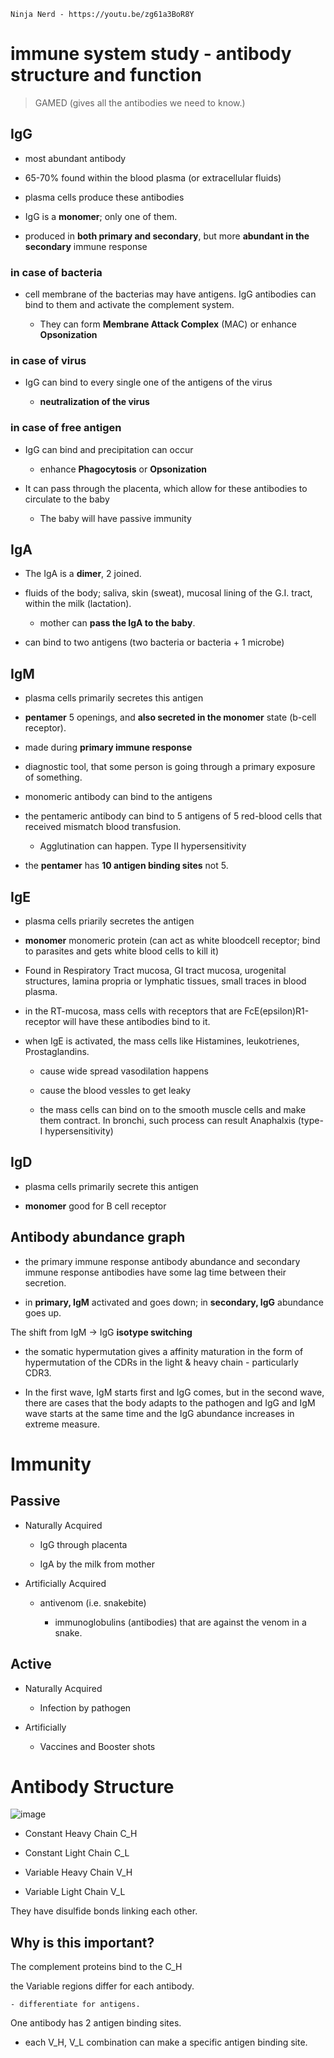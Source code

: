 ```
Ninja Nerd - https://youtu.be/zg61a3BoR8Y
```
# immune system study - antibody structure and function

> GAMED (gives all the antibodies we need to know.)

## IgG

- most abundant antibody

- 65-70% found within the blood plasma (or extracellular fluids)

- plasma cells produce these antibodies

- IgG is a **monomer**; only one of them.

- produced in **both primary and secondary**, but more **abundant in the secondary** immune response

### in case of bacteria

- cell membrane of the bacterias may have antigens. IgG antibodies can bind to them and activate the complement system.

    - They can form **Membrane Attack Complex** (MAC) or enhance **Opsonization**

### in case of virus

- IgG can bind to every single one of the antigens of the virus

    - **neutralization of the virus**

### in case of free antigen

- IgG can bind and precipitation can occur

    - enhance **Phagocytosis** or **Opsonization**

- It can pass through the placenta, which allow for these antibodies to circulate to the baby

    - The baby will have passive immunity

## IgA

- The IgA is a **dimer**, 2 joined.

- fluids of the body; saliva, skin (sweat), mucosal lining of the G.I. tract, within the milk (lactation).

    - mother can **pass the IgA to the baby**.

- can bind to two antigens (two bacteria or bacteria + 1 microbe)

## IgM

- plasma cells primarily secretes this antigen

- **pentamer** 5 openings, and **also secreted in the monomer** state (b-cell receptor).

- made during **primary immune response**

- diagnostic tool, that some person is going through a primary exposure of something.

- monomeric antibody can bind to the antigens

- the pentameric antibody can bind to 5 antigens of 5 red-blood cells that received mismatch blood transfusion.

    - Agglutination can happen. Type II hypersensitivity

- the **pentamer** has  **10 antigen binding sites** not 5.

## IgE

- plasma cells priarily secretes the antigen

- **monomer** monomeric protein (can act as white bloodcell receptor; bind to parasites and gets white blood cells to kill it)

- Found in Respiratory Tract mucosa, GI tract mucosa, urogenital structures, lamina propria or lymphatic tissues, small traces in blood plasma.

- in the RT-mucosa, mass cells with receptors that are FcE(epsilon)R1-receptor will have these antibodies bind to it.

- when IgE is activated, the mass cells like Histamines, leukotrienes, Prostaglandins.

    - cause wide spread vasodilation happens 

    - cause the blood vessles to get leaky

    - the mass cells can bind on to the smooth muscle cells and make them contract. In bronchi, such process can result Anaphalxis (type-I hypersensitivity)

## IgD

- plasma cells primarily secrete this antigen

- **monomer** good for B cell receptor


## Antibody abundance graph

- the primary immune response antibody abundance and secondary immune response antibodies have some lag time between their secretion.

- in **primary, IgM** activated and goes down; in **secondary, IgG** abundance goes up.

The shift from IgM -> IgG **isotype switching**

- the somatic hypermutation gives a affinity maturation in the form of hypermutation of the CDRs in the light & heavy chain - particularly CDR3.

- In the first wave, IgM starts first and IgG comes, but in the second wave, there are cases that the body adapts to the pathogen and IgG and IgM wave starts at the same time and the IgG abundance increases in extreme measure.


# Immunity
## Passive

- Naturally Acquired

    - IgG through placenta

    - IgA by the milk from mother

- Artificially Acquired

    - antivenom (i.e. snakebite)

        - immunoglobulins (antibodies) that are against the venom in a snake.

## Active

- Naturally Acquired

    - Infection by pathogen

- Artificially 

    - Vaccines and Booster shots

# Antibody Structure
![image](http://microbiologyinfo.com/wp-content/uploads/2015/05/Structure-of-Antibody2.jpg)


- Constant Heavy Chain C_H

- Constant Light Chain C_L

- Variable Heavy Chain V_H

- Variable Light Chain V_L

They have disulfide bonds linking each other.

## Why is this important?

The complement proteins bind to the C_H

the Variable regions differ for each antibody.

    - differentiate for antigens.

One antibody has 2 antigen binding sites.

- each V_H, V_L combination can make a specific antigen binding site.
